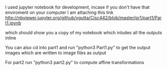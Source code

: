 I used jupyter notebook for development, incase if you don't have that enviroment on your computer I am
attaching this link http://nbviewer.jupyter.org/github/vgutta/Cisc442/blob/master/pr1/part1/Part1.ipynb

which should show you a copy of my notebook which inludes all the outputs inline

You can also cd into part1 and run "python3 Part1.py" to get the output images which are written to image files as output

For part2 run "python3 part2.py" to compute affine transformations

